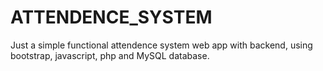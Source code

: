 # ATTENDENCE_SYSTEM
Just a simple functional attendence system web app with backend, using bootstrap, javascript, php and MySQL database.
